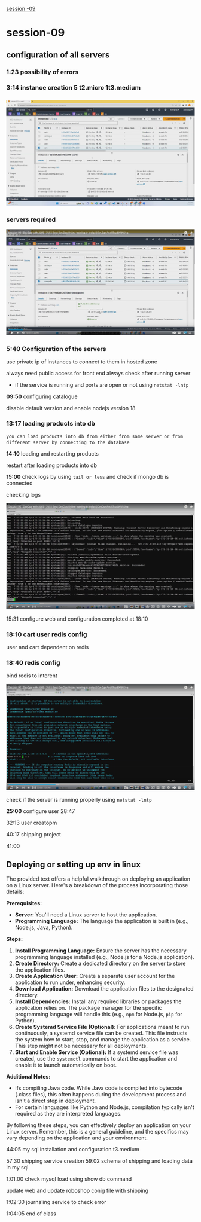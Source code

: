 [session -09 ](https://www.youtube.com/watch?v=RaMvxl7mygY)
# session-09

## configuration of all servers

### 1:23 possibility of errors
### 3:14 instance creation 5 t2.micro 1t3.medium
### ![t2.micro servers](image/9-t2.micro-servers.png)

### servers required 
![servers required screen](image/9-all-servers-config.png)
### 5:40 Configuration of the servers


use private ip of instances to connect to them in hosted zone

always need public access for front end 
always check after running server   
 - if the service is running and ports are open or not using `netstat -lntp`

**09:50** configuring catalogue

disable default version and enable nodejs version 18

### 13:17 loading products into db
    you can load products into db from either from same server or from different server by connecting to the database

**14:10** loading and restarting products

restart after loading products into db

 **15:00** check logs by using `tail or less` and check if mongo db is connected 

checking logs

 ![checking logs](image/9-checking-logs.png)

15:31 configure web and configuration completed at 18:10

### 18:10 cart user redis config 

user and cart dependent on redis

### 18:40 redis config

bind redis to interent

![alt text](image/9-redis-config.png)


check if the server is running properly using `netstat -lntp`

**25:00** configure user
28:47

32:13 user creatopm

40:17 shipping project

41:00

## Deploying or setting up env in linux


The provided text offers a helpful walkthrough on deploying an application on a Linux server. Here's a breakdown of the process incorporating those details:

**Prerequisites:**

* **Server:** You'll need a Linux server to host the application.
* **Programming Language:** The language the application is built in (e.g., Node.js, Java, Python).

**Steps:**

1. **Install Programming Language:** Ensure the server has the necessary programming language installed (e.g., Node.js for a Node.js application).
2. **Create Directory:** Create a dedicated directory on the server to store the application files.
3. **Create Application User:** Create a separate user account for the application to run under, enhancing security.
4. **Download Application:** Download the application files to the designated directory.
5. **Install Dependencies:** Install any required libraries or packages the application relies on. The package manager for the specific programming language will handle this (e.g., `npm` for Node.js, `pip` for Python).
6. **Create Systemd Service File (Optional):**  For applications meant to run continuously, a systemd service file can be created. This file instructs the system how to start, stop, and manage the application as a service.  This step might not be necessary for all deployments.
7. **Start and Enable Service (Optional):** If a systemd service file was created, use the `systemctl` commands to start the application and enable it to launch automatically on boot.

**Additional Notes:**

* Ifs compiling Java code. While Java code is compiled into bytecode (.class files), this often happens during the development process and isn't a direct step in deployment.
*  For certain languages like Python and Node.js, compilation typically isn't required as they are interpreted languages.

By following these steps, you can effectively deploy an application on your Linux server. Remember, this is a general guideline, and the specifics may vary depending on the application and your environment.


44:05 my sql installation and configuration t3.medium

57:30 shipping service creation
59:02 schema of shipping  and loading data in my sql

1:01:00 check mysql load using show db command 

update web and update roboshop conig file with shipping


1:02:30 journaling service to check error

1:04:05 end of class






     

  